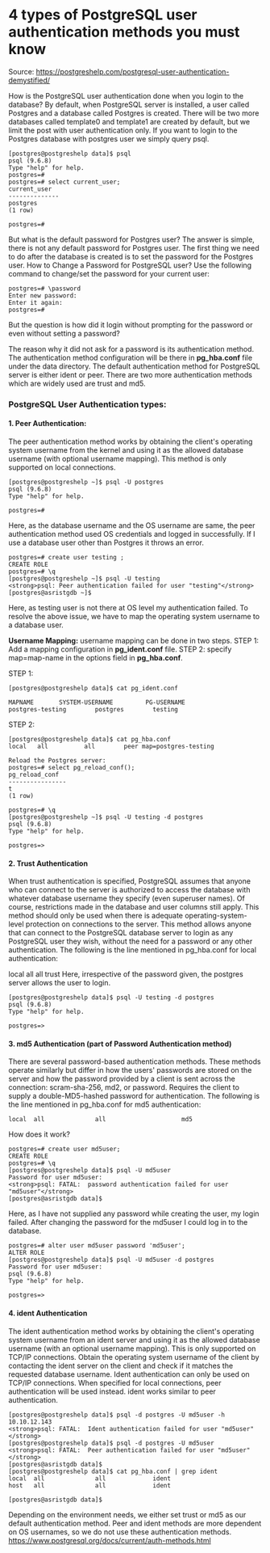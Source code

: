 # 4 types of PostgreSQL user authentication methods you must know

Source: https://postgreshelp.com/postgresql-user-authentication-demystified/

How is the PostgreSQL user authentication done when you login to the database?
By default, when PostgreSQL server is installed, a user called Postgres and a database called Postgres is created. There will be two more databases called template0 and template1 are created by default, but we limit the post with user authentication only.
If you want to login to the Postgres database with postgres user we simply query psql.
```
[postgres@postgreshelp data]$ psql
psql (9.6.8)
Type "help" for help.
postgres=#
postgres=# select current_user;
current_user
--------------
postgres
(1 row)
 
postgres=#
```

But what is the default password for Postgres user? The answer is simple, there is not any default password for Postgres user. The first thing we need to do after the database is created is to set the password for the Postgres user.
How to Change a Password for PostgreSQL user?
Use the following command to change/set the password for your current user:
```
postgres=# \password
Enter new password:
Enter it again:
postgres=#
```
But the question is how did it login without prompting for the password or even without setting a password?

The reason why it did not ask for a password is its authentication method. The authentication method configuration will be there in **pg_hba.conf** file under the data directory. The default authentication method for PostgreSQL server is either ident or peer. There are two more authentication methods which are widely used are trust and md5.

### PostgreSQL User Authentication types:
#### 1. Peer Authentication:
The peer authentication method works by obtaining the client's operating system username from the kernel and using it as the allowed database username (with optional username mapping). This method is only supported on local connections.
```
[postgres@postgreshelp ~]$ psql -U postgres
psql (9.6.8)
Type "help" for help.
 
postgres=#
```

Here, as the database username and the OS username are same, the peer authentication method used OS credentials and logged in successfully. If I use a database user other than Postgres it throws an error.
```
postgres=# create user testing ;
CREATE ROLE
postgres=# \q
[postgres@postgreshelp ~]$ psql -U testing
<strong>psql: Peer authentication failed for user "testing"</strong>
[postgres@asristgdb ~]$
```
Here, as testing user is not there at OS level my authentication failed. To resolve the above issue, we have to map the operating system username to a database user.

**Username Mapping:**
username mapping can be done in two steps. 
STEP 1: Add a mapping configuration in **pg_ident.conf** file.
STEP 2: specify map=map-name in the options field in **pg_hba.conf**.

STEP 1:
```
[postgres@postgreshelp data]$ cat pg_ident.conf
 
MAPNAME       SYSTEM-USERNAME         PG-USERNAME
postgres-testing        postgres        testing
``` 
STEP 2:
```
[postgres@postgreshelp data]$ cat pg_hba.conf
local   all          all        peer map=postgres-testing

Reload the Postgres server:
postgres=# select pg_reload_conf();
pg_reload_conf
----------------
t
(1 row)
 
postgres=# \q
[postgres@postgreshelp ~]$ psql -U testing -d postgres
psql (9.6.8)
Type "help" for help.
 
postgres=>
```
#### 2. Trust Authentication
When trust authentication is specified, PostgreSQL assumes that anyone who can connect to the server is authorized to access the database with whatever database username they specify (even superuser names). Of course, restrictions made in the database and user columns still apply. This method should only be used when there is adequate operating-system-level protection on connections to the server. This method allows anyone that can connect to the PostgreSQL database server to login as any PostgreSQL user they wish, without the need for a password or any other authentication. The following is the line mentioned in pg_hba.conf for local authentication:

local  all              all                     trust
Here, irrespective of the password given, the postgres server allows the user to login.
```
[postgres@postgreshelp data]$ psql -U testing -d postgres
psql (9.6.8)
Type "help" for help.
 
postgres=>
```
#### 3. md5 Authentication (part of Password Authentication method)
There are several password-based authentication methods. These methods operate similarly but differ in how the users' passwords are stored on the server and how the password provided by a client is sent across the connection: scram-sha-256, md2, or password.
Requires the client to supply a double-MD5-hashed password for authentication. The following is the line mentioned in pg_hba.conf for md5 authentication:
```
local  all              all                     md5
```
How does it work?
```
postgres=# create user md5user;
CREATE ROLE
postgres=# \q
[postgres@postgreshelp data]$ psql -U md5user
Password for user md5user:
<strong>psql: FATAL:  password authentication failed for user "md5user"</strong>
[postgres@asristgdb data]$
```
Here, as I have not supplied any password while creating the user, my login failed. After changing the password for the md5user I could log in to the database.
```
postgres=# alter user md5user password 'md5user';
ALTER ROLE
[postgres@postgreshelp data]$ psql -U md5user -d postgres
Password for user md5user:
psql (9.6.8)
Type "help" for help.
 
postgres=>
```

#### 4. ident Authentication
The ident authentication method works by obtaining the client's operating system username from an ident server and using it as the allowed database username (with an optional username mapping). This is only supported on TCP/IP connections.
Obtain the operating system username of the client by contacting the ident server on the client and check if it matches the requested database username. Ident authentication can only be used on TCP/IP connections. When specified for local connections, peer authentication will be used instead. ident works similar to peer authentication.
```
[postgres@postgreshelp data]$ psql -d postgres -U md5user -h 10.10.12.143
<strong>psql: FATAL:  Ident authentication failed for user "md5user"</strong>
[postgres@postgreshelp data]$ psql -d postgres -U md5user
<strong>psql: FATAL:  Peer authentication failed for user "md5user"</strong>
[postgres@asristgdb data]$
[postgres@postgreshelp data]$ cat pg_hba.conf | grep ident
local  all              all             ident
host   all              all             ident
 
[postgres@asristgdb data]$
```

Depending on the environment needs, we either set trust or md5 as our default authentication method. Peer and ident methods are more dependent on OS usernames, so we do not use these authentication methods.
https://www.postgresql.org/docs/current/auth-methods.html

